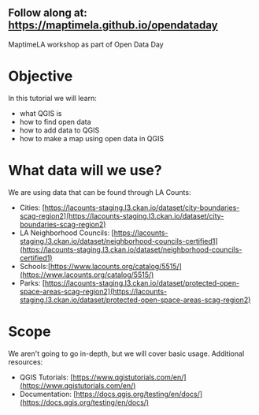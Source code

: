 ## Follow along at: <a href="https://maptimela.github.io/opendataday" target="blank">https://maptimela.github.io/opendataday</a>
MaptimeLA workshop as part of Open Data Day

# Objective
In this tutorial we will learn:
* what QGIS is
* how to find open data
* how to add data to QGIS
* how to make a map using open data in QGIS


# What data will we use?
We are using data that can be found through LA Counts:
* Cities: [https://lacounts-staging.l3.ckan.io/dataset/city-boundaries-scag-region2](https://lacounts-staging.l3.ckan.io/dataset/city-boundaries-scag-region2)
* LA Neighborhood Councils: [https://lacounts-staging.l3.ckan.io/dataset/neighborhood-councils-certified1](https://lacounts-staging.l3.ckan.io/dataset/neighborhood-councils-certified1)
* Schools:[https://www.lacounts.org/catalog/5515/](https://www.lacounts.org/catalog/5515/)
* Parks: [https://lacounts-staging.l3.ckan.io/dataset/protected-open-space-areas-scag-region2](https://lacounts-staging.l3.ckan.io/dataset/protected-open-space-areas-scag-region2)

# Scope
We aren't going to go in-depth, but we will cover basic usage. Additional resources:
* QGIS Tutorials: [https://www.qgistutorials.com/en/](https://www.qgistutorials.com/en/)
* Documentation: [https://docs.qgis.org/testing/en/docs/](https://docs.qgis.org/testing/en/docs/)
